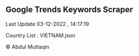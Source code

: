 

## Google Trends Keywords Scraper 
 
Last Update 03-12-2022 , 14:17:19

Country List :
VIETNAM.json



© Abdul Muttaqin 
